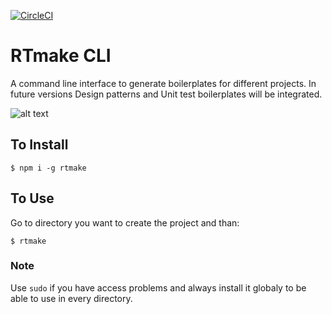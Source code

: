 [![CircleCI](https://circleci.com/gh/marjoballabani/rtmake.svg?style=svg)](https://circleci.com/gh/marjoballabani/rtmake)
# RTmake CLI

A command line interface to generate boilerplates for different projects.
In future versions Design patterns and Unit test boilerplates will be integrated.

![alt text](https://im4.ezgif.com/tmp/ezgif-4-1749b2d7e8e1.gif)

## To Install

```
$ npm i -g rtmake
```

## To Use

Go to directory you want to create the project and than:

```
$ rtmake
```

### Note

Use `sudo` if you have access problems and always install it globaly to be able to use in every directory.
